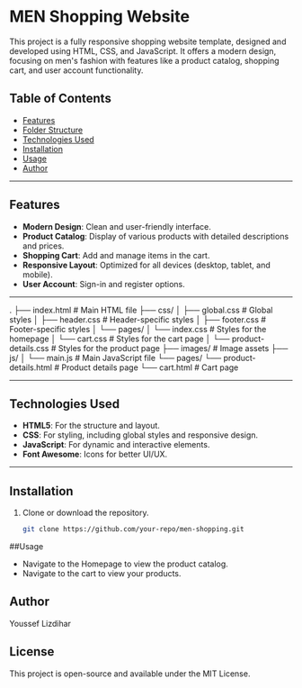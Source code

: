 # MEN Shopping Website

This project is a fully responsive shopping website template, designed and developed using HTML, CSS, and JavaScript. It offers a modern design, focusing on men's fashion with features like a product catalog, shopping cart, and user account functionality.

## Table of Contents

- [Features](#features)
- [Folder Structure](#folder-structure)
- [Technologies Used](#technologies-used)
- [Installation](#installation)
- [Usage](#usage)
- [Author](#author)

---

## Features

- **Modern Design**: Clean and user-friendly interface.
- **Product Catalog**: Display of various products with detailed descriptions and prices.
- **Shopping Cart**: Add and manage items in the cart.
- **Responsive Layout**: Optimized for all devices (desktop, tablet, and mobile).
- **User Account**: Sign-in and register options.

---
.
├── index.html                    # Main HTML file
├── css/
│   ├── global.css                # Global styles
│   ├── header.css                # Header-specific styles
│   ├── footer.css                # Footer-specific styles
│   └── pages/
│       └── index.css             # Styles for the homepage
│       └── cart.css              # Styles for the cart page
│       └── product-details.css   # Styles for the product page
├── images/                       # Image assets
├── js/
│   └── main.js                   # Main JavaScript file
└── pages/
    └── product-details.html      # Product details page
    └── cart.html                 # Cart page

---

## Technologies Used

- **HTML5**: For the structure and layout.
- **CSS**: For styling, including global styles and responsive design.
- **JavaScript**: For dynamic and interactive elements.
- **Font Awesome**: Icons for better UI/UX.

---

## Installation

1. Clone or download the repository.
   ```bash
   git clone https://github.com/your-repo/men-shopping.git

##Usage
- Navigate to the Homepage to view the product catalog.
- Navigate to the cart to view your products.

## Author
Youssef Lizdihar


## License
This project is open-source and available under the MIT License.
